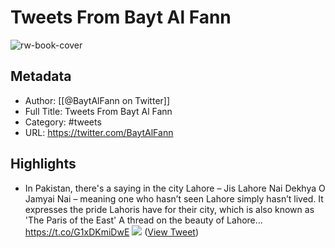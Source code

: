 # Tweets From Bayt Al Fann

![rw-book-cover](https://pbs.twimg.com/profile_images/1443981782458699776/U1rhoKT7.jpg)

## Metadata
- Author: [[@BaytAlFann on Twitter]]
- Full Title: Tweets From Bayt Al Fann
- Category: #tweets
- URL: https://twitter.com/BaytAlFann

## Highlights
- In Pakistan, there's a saying in the city Lahore – Jis Lahore Nai Dekhya O Jamyai Nai – meaning one who hasn’t seen Lahore simply hasn’t lived. It expresses the pride Lahoris have for their city, which is also known as 'The Paris of the East'
  A thread on the beauty of Lahore… https://t.co/G1xDKmiDwE
  ![](https://pbs.twimg.com/media/FhCZgBnWYAMtGgS.jpg) ([View Tweet](https://twitter.com/BaytAlFann/status/1589939453652398080))
